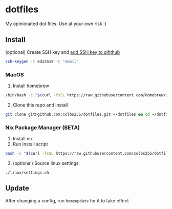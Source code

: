 # dotfiles

My opinionated dot files. Use at your own risk :)

## Install

(optional) Create SSH key and [add SSH key to gihthub](https://docs.github.com/en/authentication/connecting-to-github-with-ssh/adding-a-new-ssh-key-to-your-github-account)
``` bash
ssh-keygen -t ed25519 -C "email"
```
### MacOS

1. Install homebrew
``` bash
/bin/bash -c "$(curl -fsSL https://raw.githubusercontent.com/Homebrew/install/HEAD/install.sh)"
```
2. Clone this repo and install
``` bash
git clone git@github.com:colbs255/dotfiles.git ~/dotfiles && cd ~/dotfiles && make
```

### Nix Package Manager (BETA)

1. Install nix
2. Run install script
``` bash
bash -c "$(curl -fsSL https://raw.githubusercontent.com/colbs255/dotfiles/main/linux/install.sh)"
```
3. (optional) Source linux settings
```
./linux/settings.sh
```

## Update

After changing a config, run `homeupdate` for it to take effect
